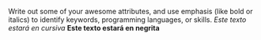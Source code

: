Write out some of your awesome attributes, and use emphasis (like bold or italics) to identify keywords, programming languages, or skills. 
*Este texto estará en cursiva*
**Este texto estará en negrita**
